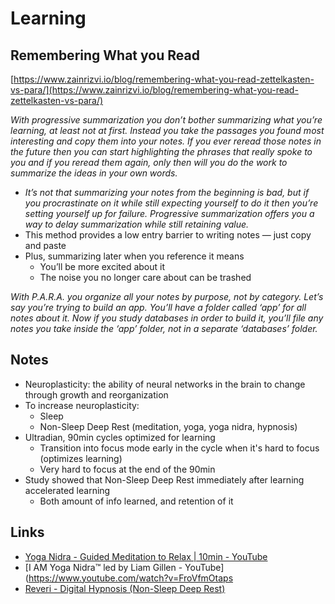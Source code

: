 # Learning

## Remembering What you Read

[https://www.zainrizvi.io/blog/remembering-what-you-read-zettelkasten-vs-para/](https://www.zainrizvi.io/blog/remembering-what-you-read-zettelkasten-vs-para/)

_With progressive summarization you don’t bother summarizing what you’re learning, at least not at first. Instead you take the passages you found most interesting and copy them into your notes. If you ever reread those notes in the future then you can start highlighting the phrases that really spoke to you and if you reread them again, only then will you do the work to summarize the ideas in your own words._

- _It’s not that summarizing your notes from the beginning is bad, but if you procrastinate on it while still expecting yourself to do it then you’re setting yourself up for failure. Progressive summarization offers you a way to delay summarization while still retaining value._
- This method provides a low entry barrier to writing notes — just copy and paste
- Plus, summarizing later when you reference it means
  - You’ll be more excited about it
  - The noise you no longer care about can be trashed

_With P.A.R.A. you organize all your notes by purpose, not by category. Let’s say you’re trying to build an app. You’ll have a folder called ‘app’ for all notes about it. Now if you study databases in order to build it, you’ll file any notes you take inside the ‘app’ folder, not in a separate ‘databases’ folder._

## Notes

- Neuroplasticity: the ability of neural networks in the brain to change through growth and reorganization
- To increase neuroplasticity:
  - Sleep
  - Non-Sleep Deep Rest (meditation, yoga, yoga nidra, hypnosis)
- Ultradian, 90min cycles optimized for learning
  - Transition into focus mode early in the cycle when it's hard to focus (optimizes learning)
  - Very hard to focus at the end of the 90min
- Study showed that Non-Sleep Deep Rest immediately after learning accelerated learning
  - Both amount of info learned, and retention of it

## Links

- [Yoga Nidra - Guided Meditation to Relax | 10min - YouTube](https://www.youtube.com/watch?v=M0u9GST_j3s&t=48s)
- [I AM Yoga Nidra™ led by Liam Gillen - YouTube](https://www.youtube.com/watch?v=FroVfmOtaps
- [Reveri - Digital Hypnosis (Non-Sleep Deep Rest)](https://www.reveri.com/)